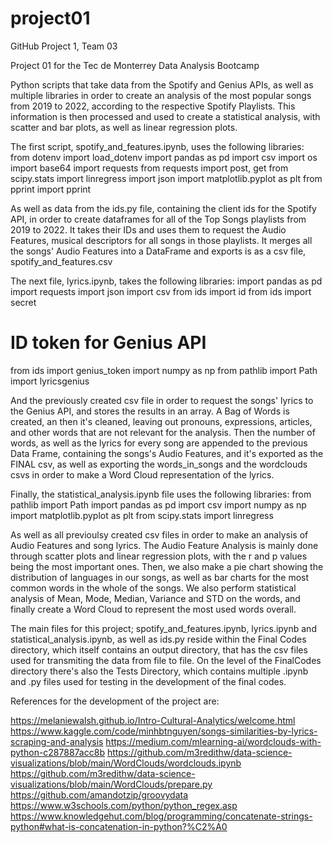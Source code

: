 # project01
GitHub Project 1, Team 03

Project 01 for the Tec de Monterrey Data Analysis Bootcamp

Python scripts that take data from the Spotify and Genius APIs, as well as multiple libraries in order to create an analysis of the most popular songs from 2019 to 2022, according to the respective Spotify Playlists. This information is then processed and used to create a statistical analysis, with scatter and bar plots, as well as linear regression plots.

The first script, spotify_and_features.ipynb, uses the following libraries:
from dotenv import load_dotenv
import pandas as pd
import csv
import os
import base64
import requests
from requests import post, get
from scipy.stats import linregress
import json
import matplotlib.pyplot as plt
from pprint import pprint

As well as data from the ids.py file, containing the client ids for the Spotify API, in order to create dataframes for all of the Top Songs playlists from 2019 to 2022. It takes their IDs and uses them to request the Audio Features, musical descriptors for all songs in those playlists. It merges all the songs' Audio Features into a DataFrame and exports is as a csv file, spotify_and_features.csv

The next file, lyrics.ipynb, takes the following libraries:
import pandas as pd
import requests
import json
import csv
from ids import id
from ids import secret
# ID token for Genius API
from ids import genius_token
import numpy as np
from pathlib import Path
import lyricsgenius

And the previously created csv file in order to request the songs' lyrics to the Genius API, and stores the results in an array. A Bag of Words is created, an then it's cleaned, leaving out pronouns, expressions, articles, and other words that are not relevant for the analysis. Then the number of words, as well as the lyrics for every song are appended to the previous Data Frame, containing the songs's Audio Features, and it's exported as the FINAL csv, as well as exporting the words_in_songs and the wordclouds csvs in order to make a Word Cloud representation of the lyrics.

Finally, the statistical_analysis.ipynb file uses the following libraries:
from pathlib import Path
import pandas as pd
import csv
import numpy as np
import matplotlib.pyplot as plt
from scipy.stats import linregress

As well as all previoulsy created csv files in order to make an analysis of Audio Features and song lyrics. The Audio Feature Analysis is mainly done through scatter plots and linear regression plots, with the r and p values being the most important ones. Then, we also make a pie chart showing the distribution of languages in our songs, as well as bar charts for the most common words in the whole of the songs. We also perform statistical analysis of Mean, Mode, Median, Variance and STD on the words, and finally create a Word Cloud to represent the most used words overall.

The main files for this project; spotify_and_features.ipynb, lyrics.ipynb and statistical_analysis.ipynb, as well as ids.py reside within the Final Codes directory, which itself contains an output directory, that has the csv files used for transmiting the data from file to file. On the level of the FinalCodes directory there's also the Tests Directory, which contains multiple .ipynb and .py files used for testing in the development of the final codes.


References for the development of the project are:

https://melaniewalsh.github.io/Intro-Cultural-Analytics/welcome.html
https://www.kaggle.com/code/minhbtnguyen/songs-similarities-by-lyrics-scraping-and-analysis
https://medium.com/mlearning-ai/wordclouds-with-python-c287887acc8b
https://github.com/m3redithw/data-science-visualizations/blob/main/WordClouds/wordclouds.ipynb
https://github.com/m3redithw/data-science-visualizations/blob/main/WordClouds/prepare.py 
https://github.com/amandotzip/groovydata
https://www.w3schools.com/python/python_regex.asp
https://www.knowledgehut.com/blog/programming/concatenate-strings-python#what-is-concatenation-in-python?%C2%A0 
